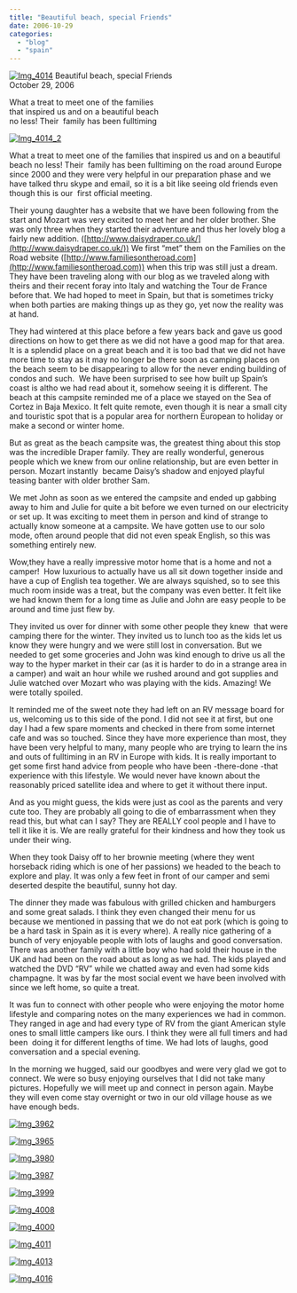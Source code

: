 ```yaml
---
title: "Beautiful beach, special Friends"
date: 2006-10-29
categories: 
  - "blog"
  - "spain"
---
```


 [![Img_4014](https://pub-ac94b3f306b24c0dba4238943c97f2e1.r2.dev/2008/04/24/img_4014.png "Img_4014")](https://pub-ac94b3f306b24c0dba4238943c97f2e1.r2.dev/photos/uncategorized/2008/04/24/img_4014.png) Beautiful beach, special Friends  
October 29, 2006

What a treat to meet one of the families  
that inspired us and on a beautiful beach  
no less! Their  family has been fulltiming

<!--more-->

[![Img_4014_2](https://pub-ac94b3f306b24c0dba4238943c97f2e1.r2.dev/2008/04/24/img_4014_2.png "Img_4014_2")](https://pub-ac94b3f306b24c0dba4238943c97f2e1.r2.dev/photos/uncategorized/2008/04/24/img_4014_2.png)

What a treat to meet one of the families that inspired us and on a beautiful beach no less! Their  family has been fulltiming on the road around Europe since 2000 and they were very helpful in our preparation phase and we have talked thru skype and email, so it is a bit like seeing old friends even though this is our  first official meeting.

Their young daughter has a website that we have been following from the start and Mozart was very excited to meet her and her older brother. She was only three when they started their adventure and thus her lovely blog a fairly new addition. ([http://www.daisydraper.co.uk/](http://www.daisydraper.co.uk/)) We first “met” them on the Families on the Road website ([http://www.familiesontheroad.com](http://www.familiesontheroad.com)) when this trip was still just a dream. They have been traveling along with our blog as we traveled along with theirs and their recent foray into Italy and watching the Tour de France before that. We had hoped to meet in Spain, but that is sometimes tricky when both parties are making things up as they go, yet now the reality was at hand.

They had wintered at this place before a few years back and gave us good directions on how to get there as we did not have a good map for that area. It is a splendid place on a great beach and it is too bad that we did not have more time to stay as it may no longer be there soon as camping places on the beach seem to be disappearing to allow for the never ending building of condos and such.  We have been surprised to see how built up Spain’s coast is altho we had read about it, somehow seeing it is different. The beach at this campsite reminded me of a place we stayed on the Sea of Cortez in Baja Mexico. It felt quite remote, even though it is near a small city and touristic spot that is a popular area for northern European to holiday or make a second or winter home.

But as great as the beach campsite was, the greatest thing about this stop was the incredible Draper family. They are really wonderful, generous people which we knew from our online relationship, but are even better in person. Mozart instantly  became Daisy’s shadow and enjoyed playful teasing banter with older brother Sam. 

We met John as soon as we entered the campsite and ended up gabbing away to him and Julie for quite a bit before we even turned on our electricity or set up. It was exciting to meet them in person and kind of strange to actually know someone at a campsite. We have gotten use to our solo mode, often around people that did not even speak English, so this was something entirely new.

Wow,they have a really impressive motor home that is a home and not a camper!  How luxurious to actually have us all sit down together inside and have a cup of English tea together. We are always squished, so to see this much room inside was a treat, but the company was even better. It felt like we had known them for a long time as Julie and John are easy people to be around and time just flew by.

They invited us over for dinner with some other people they knew  that were camping there for the winter. They invited us to lunch too as the kids let us know they were hungry and we were still lost in conversation. But we needed to get some groceries and John was kind enough to drive us all the way to the hyper market in their car (as it is harder to do in a strange area in a camper) and wait an hour while we rushed around and got supplies and Julie watched over Mozart who was playing with the kids. Amazing! We were totally spoiled.

It reminded me of the sweet note they had left on an RV message board for us, welcoming us to this side of the pond. I did not see it at first, but one day I had a few spare moments and checked in there from some internet cafe and was so touched. Since they have more experience than most, they have been very helpful to many, many people who are trying to learn the ins and outs of fulltiming in an RV in Europe with kids. It is really important to get some first hand advice from people who have been -there-done -that experience with this lifestyle. We would never have known about the reasonably priced satellite idea and where to get it without there input.

And as you might guess, the kids were just as cool as the parents and very cute too. They are probably all going to die of embarrassment when they read this, but what can I say? They are REALLY cool people and I have to tell it like it is. We are really grateful for their kindness and how they took us under their wing.

When they took Daisy off to her brownie meeting (where they went horseback riding which is one of her passions) we headed to the beach to explore and play. It was only a few feet in front of our camper and semi deserted despite the beautiful, sunny hot day.

The dinner they made was fabulous with grilled chicken and hamburgers and some great salads. I think they even changed their menu for us because we mentioned in passing that we do not eat pork (which is going to be a hard task in Spain as it is every where). A really nice gathering of a bunch of very enjoyable people with lots of laughs and good conversation. There was another family with a little boy who had sold their house in the UK and had been on the road about as long as we had. The kids played and watched the DVD “RV” while we chatted away and even had some kids champagne. It was by far the most social event we have been involved with since we left home, so quite a treat.

It was fun to connect with other people who were enjoying the motor home lifestyle and comparing notes on the many experiences we had in common. They ranged in age and had every type of RV from the giant American style ones to small little campers like ours. I think they were all full timers and had been  doing it for different lengths of time. We had lots of laughs, good conversation and a special evening.

In the morning we hugged, said our goodbyes and were very glad we got to connect. We were so busy enjoying ourselves that I did not take many pictures. Hopefully we will meet up and connect in person again. Maybe they will even come stay overnight or two in our old village house as we have enough beds.

[![Img_3962](https://pub-ac94b3f306b24c0dba4238943c97f2e1.r2.dev/2008/04/24/img_3962.png "Img_3962")](https://pub-ac94b3f306b24c0dba4238943c97f2e1.r2.dev/photos/uncategorized/2008/04/24/img_3962.png)

[![Img_3965](https://pub-ac94b3f306b24c0dba4238943c97f2e1.r2.dev/2008/04/24/img_3965.png "Img_3965")](https://pub-ac94b3f306b24c0dba4238943c97f2e1.r2.dev/photos/uncategorized/2008/04/24/img_3965.png)

[![Img_3980](https://pub-ac94b3f306b24c0dba4238943c97f2e1.r2.dev/2008/04/24/img_3980.png "Img_3980")](https://pub-ac94b3f306b24c0dba4238943c97f2e1.r2.dev/photos/uncategorized/2008/04/24/img_3980.png)

[![Img_3987](https://pub-ac94b3f306b24c0dba4238943c97f2e1.r2.dev/2008/04/24/img_3987.png "Img_3987")](https://pub-ac94b3f306b24c0dba4238943c97f2e1.r2.dev/photos/uncategorized/2008/04/24/img_3987.png)

[![Img_3999](https://pub-ac94b3f306b24c0dba4238943c97f2e1.r2.dev/2008/04/24/img_3999.png "Img_3999")](https://pub-ac94b3f306b24c0dba4238943c97f2e1.r2.dev/photos/uncategorized/2008/04/24/img_3999.png)

[![Img_4008](https://pub-ac94b3f306b24c0dba4238943c97f2e1.r2.dev/2008/04/24/img_4008.png "Img_4008")](https://pub-ac94b3f306b24c0dba4238943c97f2e1.r2.dev/photos/uncategorized/2008/04/24/img_4008.png)

[![Img_4000](https://pub-ac94b3f306b24c0dba4238943c97f2e1.r2.dev/2008/04/24/img_4000.png "Img_4000")](https://pub-ac94b3f306b24c0dba4238943c97f2e1.r2.dev/photos/uncategorized/2008/04/24/img_4000.png)

[![Img_4011](https://pub-ac94b3f306b24c0dba4238943c97f2e1.r2.dev/2008/04/24/img_4011.png "Img_4011")](https://pub-ac94b3f306b24c0dba4238943c97f2e1.r2.dev/photos/uncategorized/2008/04/24/img_4011.png)

[![Img_4013](https://pub-ac94b3f306b24c0dba4238943c97f2e1.r2.dev/2008/04/24/img_4013.png "Img_4013")](https://pub-ac94b3f306b24c0dba4238943c97f2e1.r2.dev/photos/uncategorized/2008/04/24/img_4013.png)

[![Img_4016](https://pub-ac94b3f306b24c0dba4238943c97f2e1.r2.dev/2008/04/24/img_4016.png "Img_4016")](https://pub-ac94b3f306b24c0dba4238943c97f2e1.r2.dev/photos/uncategorized/2008/04/24/img_4016.png)
